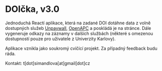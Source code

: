 # DOIčka, v3.0

Jednoduchá Reactí aplikace, která na zadané DOI dotáhne data z volně dostupných služeb [Unpaywall](https://unpaywall.org), [OpenAPC](https://treemaps.openapc.net/) a poskládá je na stránce. Dále vygeneruje odkazy na záznamy v dalších službách (některé s omezenou dostupností pouze pro uživatele z Univerzity Karlovy).

Aplikace vznikla jako soukromý cvičící projekt. Za případný feedback budu ráda.

Kontakt: t[dot]simandlova[at]gmail[dot]cz
